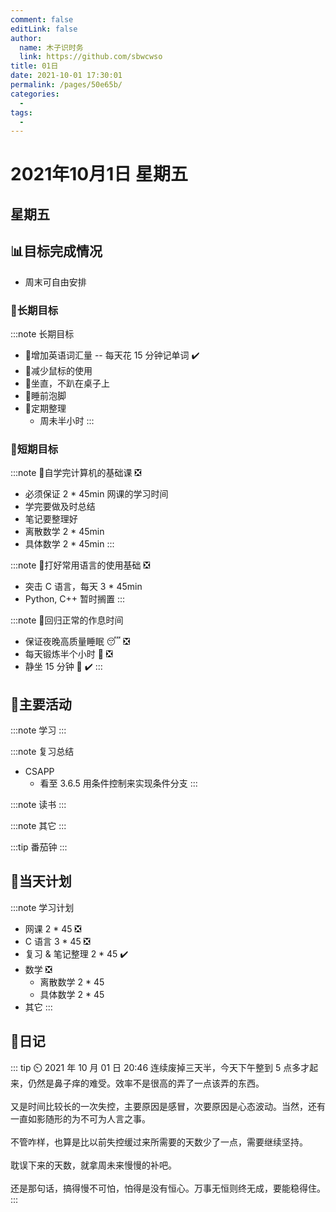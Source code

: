```yaml
---
comment: false
editLink: false
author: 
  name: 木子识时务
  link: https://github.com/sbwcwso
title: 01日
date: 2021-10-01 17:30:01
permalink: /pages/50e65b/
categories: 
  - 
tags: 
  - 
---
```


# 2021年10月1日 星期五

## 星期五

## 📊目标完成情况

* 周末可自由安排

### 🐺长期目标

:::note 长期目标
* 🚢增加英语词汇量 -- 每天花 15 分钟记单词  ✔️
* 🚢减少鼠标的使用
* 🚢坐直，不趴在桌子上
* 🚢睡前泡脚
* 🚢定期整理
  * 周未半小时
:::

### 🐆短期目标

:::note 🚗自学完计算机的基础课 ❎
* 必须保证 2 * 45min 网课的学习时间
* 学完要做及时总结
* 笔记要整理好
* 离散数学 2 * 45min
* 具体数学 2 * 45min
:::

:::note 🚗打好常用语言的使用基础 ❎
* 突击 C 语言，每天 3 * 45min
* Python, C++ 暂时搁置
:::

:::note 🚗回归正常的作息时间
* 保证夜晚高质量睡眠 😴  ❎
* 每天锻炼半个小时 🏃  ❎
* 静坐 15 分钟 🙏  ✔️
:::

## 🏃主要活动

:::note 学习
:::

:::note 复习总结
* CSAPP
  * 看至 3.6.5 用条件控制来实现条件分支
:::

:::note 读书
:::

:::note 其它
:::

:::tip 番茄钟
:::

## 📓当天计划

:::note 学习计划
* 网课 2 * 45 ❎
* C 语言 3 * 45 ❎
* 复习 & 笔记整理 2 * 45  ✔️
* 数学 ❎
  * 离散数学 2 * 45
  * 具体数学 2 * 45
* 其它
:::

## 🤔日记

::: tip ⏲️ 2021 年 10 月 01 日 20:46
连续废掉三天半，今天下午整到 5 点多才起来，仍然是鼻子痒的难受。效率不是很高的弄了一点该弄的东西。
<br><br>
又是时间比较长的一次失控，主要原因是感冒，次要原因是心态波动。当然，还有一直如影随形的为不可为人言之事。
<br><br>
不管咋样，也算是比以前失控缓过来所需要的天数少了一点，需要继续坚持。
<br><br>
耽误下来的天数，就拿周未来慢慢的补吧。
<br><br>
还是那句话，搞得慢不可怕，怕得是没有恒心。万事无恒则终无成，要能稳得住。
:::

